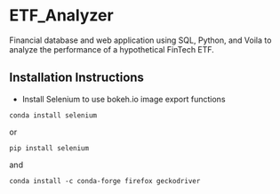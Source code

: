 # ETF_Analyzer
Financial database and web application using SQL, Python, and Voila to analyze the performance of a hypothetical FinTech ETF.

## Installation Instructions
- Install Selenium to use bokeh.io image export functions
```shell
conda install selenium
```
or
```shell
pip install selenium
```
and
```shell
conda install -c conda-forge firefox geckodriver
```
